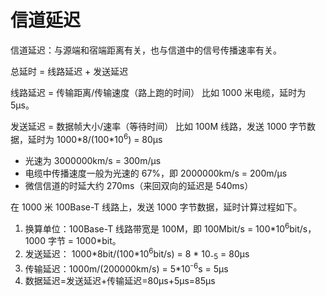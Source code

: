# 信道延迟

信道延迟：与源端和宿端距离有关，也与信道中的信号传播速率有关。

总延时 = 线路延迟 + 发送延迟

线路延迟 = 传输距离/传输速度（路上跑的时间） 比如 1000 米电缆，延时为 5µs。

发送延迟 = 数据帧大小/速率（等待时间） 比如 100M 线路，发送 1000 字节数据，延时为 1000\*8/(100\*10<sup>6</sup>) = 80µs

- 光速为 3000000km/s = 300m/µs
- 电缆中传播速度一般为光速的 67%，即 2000000km/s = 200m/µs
- 微信信道的时延大约 270ms（来回双向的延迟是 540ms）

在 1000 米 100Base-T 线路上，发送 1000 字节数据，延时计算过程如下。

1. 换算单位：100Base-T 线路带宽是 100M，即 100Mbit/s = 100\*10<sup>6</sup>bit/s，1000 字节 = 1000\*bit。
2. 发送延迟： 1000\*8bit/(100\*10<sup>6</sup>bit/s) = 8 \* 10<sub>-5</sub> = 80µs
3. 传输延迟：1000m/(200000km/s) = 5\*10<sup>-6</sup>s = 5µs
4. 数据延迟=发送延迟+传输延迟=80µs+5µs=85µs


